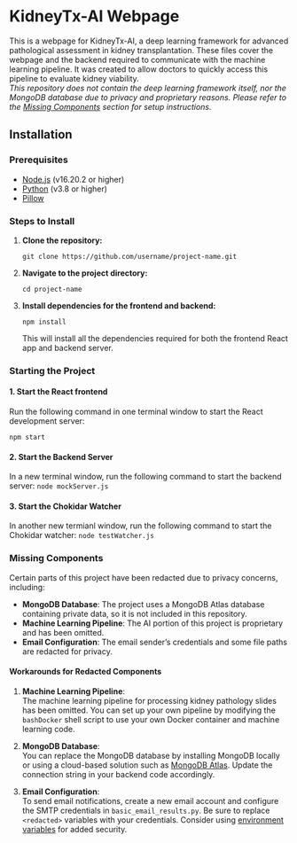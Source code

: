 # KidneyTx-AI Webpage
This is a webpage for KidneyTx-AI, a deep learning framework for advanced pathological assessment in kidney transplantation. These files cover the webpage and the backend required to communicate with the machine learning pipeline. It was created to allow doctors to quickly access this pipeline to evaluate kidney viability.  
*This repository does not contain the deep learning framework itself, nor the MongoDB database due to privacy and proprietary reasons. Please refer to the [Missing Components](#missing-components) section for setup instructions.*

## Installation

### Prerequisites
- [Node.js](https://nodejs.org/en/download/) (v16.20.2 or higher)
- [Python](https://www.python.org/downloads/) (v3.8 or higher)
- [Pillow](https://pypi.org/project/pillow/)

### Steps to Install

1. **Clone the repository:**
    ```
    git clone https://github.com/username/project-name.git
    ```

2. **Navigate to the project directory:**
    ```
    cd project-name
    ```

3. **Install dependencies for the frontend and backend:**
    ```
    npm install
    ```
    This will install all the dependencies required for both the frontend React app and backend server.

### Starting the Project

#### 1. Start the React frontend
Run the following command in one terminal window to start the React development server:
   ```
   npm start
   ```

#### 2. Start the Backend Server
In a new terminal window, run the following command to start the backend server:
    ```
    node mockServer.js
    ```

#### 3. Start the Chokidar Watcher
In another new termianl window, run the following command to start the Chokidar watcher:
    ```
    node testWatcher.js
    ```

### Missing Components

Certain parts of this project have been redacted due to privacy concerns, including:

- **MongoDB Database**: The project uses a MongoDB Atlas database containing private data, so it is not included in this repository.
- **Machine Learning Pipeline**: The AI portion of this project is proprietary and has been omitted.
- **Email Configuration**: The email sender’s credentials and some file paths are redacted for privacy.

#### Workarounds for Redacted Components

1. **Machine Learning Pipeline**:  
   The machine learning pipeline for processing kidney pathology slides has been omitted. You can set up your own pipeline by modifying the `bashDocker` shell script to use your own Docker container and machine learning code.

2. **MongoDB Database**:  
   You can replace the MongoDB database by installing MongoDB locally or using a cloud-based solution such as [MongoDB Atlas](https://www.mongodb.com/docs/atlas/getting-started/). Update the connection string in your backend code accordingly.

3. **Email Configuration**:  
   To send email notifications, create a new email account and configure the SMTP credentials in `basic_email_results.py`. Be sure to replace `<redacted>` variables with your credentials. Consider using [environment variables](https://www.npmjs.com/package/dotenv) for added security.
